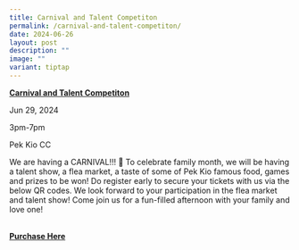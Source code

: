 ```yaml
---
title: Carnival and Talent Competiton
permalink: /carnival-and-talent-competiton/
date: 2024-06-26
layout: post
description: ""
image: ""
variant: tiptap
---
```

<p><strong><a href="https://go.gov.sg/mocafamilycarnival29june" class="subheader dark" rel="noopener noreferrer nofollow" target="_blank">Carnival and Talent Competiton</a></strong>
</p>
<p>Jun 29, 2024</p>
<p>3pm-7pm</p>
<p>Pek Kio CC</p>
<p>We are having a CARNIVAL!!! 🎪 To celebrate family month, we will be having
a talent show, a flea market, a taste of some of Pek Kio famous food, games
and prizes to be won! Do register early to secure your tickets with us
via the below QR codes. We look forward to your participation in the flea
market and talent show! Come join us for a fun-filled afternoon with your
family and love one!</p>
<p>
<br><strong><a href="https://go.gov.sg/mocafamilycarnival29june" rel="noopener noreferrer nofollow" target="_blank">Purchase Here</a></strong>
</p>